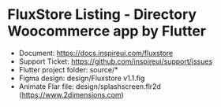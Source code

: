 # FluxStore Listing - Directory Woocommerce app by Flutter

- Document: https://docs.inspireui.com/fluxstore
- Support Ticket: https://github.com/inspireui/support/issues
- Flutter project folder: source/*
- Figma design: design/Fluxstore v1.1.fig
- Animate Flar file: design/splashscreen.flr2d (https://www.2dimensions.com)
